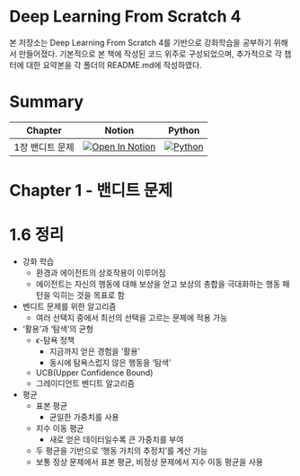 # Deep Learning From Scratch 4
본 저장소는 Deep Learning From Scratch 4를 기반으로 강화학습을 공부하기 위해서 만들어졌다.
기본적으로 본 책에 작성된 코드 위주로 구성되었으며, 추가적으로 각 챕터에 대한 요약본을 각 폴더의 README.md에 작성하였다.

# Summary
| Chapter | Notion | Python |
|---------|--------|--------|
| 1장 밴디트 문제 | [![Open In Notion](https://img.shields.io/badge/Open%20in-Notion-000000?logo=notion)](https://honorable-noodle-1d0.notion.site/Chapter-1-1ec08f682c5a80f68354fa103ea33a7c?pvs=4) | [![Python](https://img.shields.io/badge/Open%20in-Python-3776AB?&logo=python&logoColor=ffdd54)](https://github.com/MonoHaru/deep-learning-from-scratch-4/tree/main/ch01)

# Chapter 1 - 밴디트 문제

# 1.6 정리

- 강화 학습
    - 환경과 에이전트의 상호작용이 이루어짐
    - 에이전트는 자신의 행동에 대해 보상을 얻고 보상의 총합을 극대화하는 행동 패턴을 익히는 것을 목표로 함
- 벤디트 문제를 위한 알고리즘
    - 여러 선택지 중에서 최선의 선택을 고르는 문제에 적용 가능
- ‘활용’과 ‘탐색’의 균형
    - $\epsilon$-탐욕 정책
        - 지금까지 얻은 경험을 ‘활용’
        - 동시에 탐욕스럽지 않은 행동을 ‘탐색’
    - UCB(Upper Confidence Bound)
    - 그레이디언트 벤디트 알고리즘
- 평균
    - 표본 평균
        - 균일한 가중치를 사용
    - 지수 이동 평균
        - 새로 얻은 데이터일수록 큰 가중치를 부여
    - 두 평균을 기반으로 ‘행동 가치의 추정치’를 계산 가능
    - 보통 정상 문제에서 표본 평균, 비정상 문제에서 지수 이동 평균을 사용